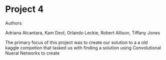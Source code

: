 # Project 4

Authors:

Adriana Alcantara, Kam Deol, Orlando Leckie, Robert Allison, Tiffany Jones

The primary focus of this project was to create our solution to a a old kaggle competion that tasked us with finding a solution using Convolutional Nueral Networks
to create 
